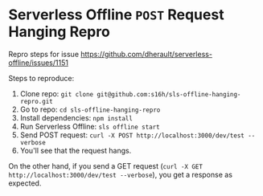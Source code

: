 # Serverless Offline `POST` Request Hanging Repro

Repro steps for issue https://github.com/dherault/serverless-offline/issues/1151

Steps to reproduce:

1. Clone repo: `git clone git@github.com:s16h/sls-offline-hanging-repro.git`
2. Go to repo: `cd sls-offline-hanging-repro`
3. Install dependencies: `npm install`
4. Run Serverless Offline: `sls offline start`
5. Send POST request: `curl -X POST http://localhost:3000/dev/test --verbose`
6. You'll see that the request hangs.

On the other hand, if you send a GET request (`curl -X GET http://localhost:3000/dev/test --verbose`), you get a response as expected.
